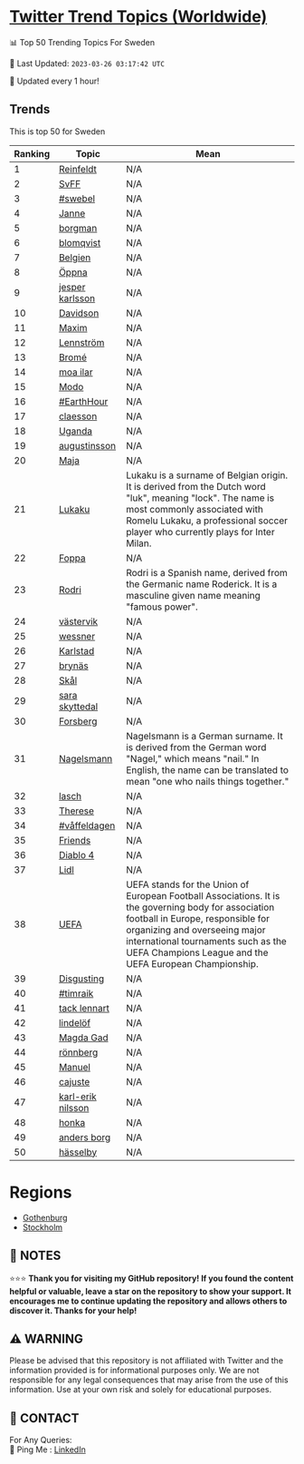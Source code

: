 [Twitter Trend Topics (Worldwide)](https://github.com/ErcinDedeoglu/Twitter-Trend-Topics)
==========


📊 Top 50 Trending Topics For Sweden

📆 Last Updated: `2023-03-26 03:17:42 UTC`

🔧 Updated every 1 hour!


## Trends

This is top 50 for Sweden

| Ranking | Topic | Mean |
| ------- | ------------ | ------------ |
| 1 | [Reinfeldt](http://twitter.com/search?q=Reinfeldt) | N/A |
| 2 | [SvFF](http://twitter.com/search?q=SvFF) | N/A |
| 3 | [#swebel](http://twitter.com/search?q=%23swebel) | N/A |
| 4 | [Janne](http://twitter.com/search?q=Janne) | N/A |
| 5 | [borgman](http://twitter.com/search?q=borgman) | N/A |
| 6 | [blomqvist](http://twitter.com/search?q=blomqvist) | N/A |
| 7 | [Belgien](http://twitter.com/search?q=Belgien) | N/A |
| 8 | [Öppna](http://twitter.com/search?q=%c3%96ppna) | N/A |
| 9 | [jesper karlsson](http://twitter.com/search?q=jesper+karlsson) | N/A |
| 10 | [Davidson](http://twitter.com/search?q=Davidson) | N/A |
| 11 | [Maxim](http://twitter.com/search?q=Maxim) | N/A |
| 12 | [Lennström](http://twitter.com/search?q=Lennstr%c3%b6m) | N/A |
| 13 | [Bromé](http://twitter.com/search?q=Brom%c3%a9) | N/A |
| 14 | [moa ilar](http://twitter.com/search?q=moa+ilar) | N/A |
| 15 | [Modo](http://twitter.com/search?q=Modo) | N/A |
| 16 | [#EarthHour](http://twitter.com/search?q=%23EarthHour) | N/A |
| 17 | [claesson](http://twitter.com/search?q=claesson) | N/A |
| 18 | [Uganda](http://twitter.com/search?q=Uganda) | N/A |
| 19 | [augustinsson](http://twitter.com/search?q=augustinsson) | N/A |
| 20 | [Maja](http://twitter.com/search?q=Maja) | N/A |
| 21 | [Lukaku](http://twitter.com/search?q=Lukaku) | Lukaku is a surname of Belgian origin. It is derived from the Dutch word "luk", meaning "lock". The name is most commonly associated with Romelu Lukaku, a professional soccer player who currently plays for Inter Milan. |
| 22 | [Foppa](http://twitter.com/search?q=Foppa) | N/A |
| 23 | [Rodri](http://twitter.com/search?q=Rodri) | Rodri is a Spanish name, derived from the Germanic name Roderick. It is a masculine given name meaning "famous power". |
| 24 | [västervik](http://twitter.com/search?q=v%c3%a4stervik) | N/A |
| 25 | [wessner](http://twitter.com/search?q=wessner) | N/A |
| 26 | [Karlstad](http://twitter.com/search?q=Karlstad) | N/A |
| 27 | [brynäs](http://twitter.com/search?q=bryn%c3%a4s) | N/A |
| 28 | [Skål](http://twitter.com/search?q=Sk%c3%a5l) | N/A |
| 29 | [sara skyttedal](http://twitter.com/search?q=sara+skyttedal) | N/A |
| 30 | [Forsberg](http://twitter.com/search?q=Forsberg) | N/A |
| 31 | [Nagelsmann](http://twitter.com/search?q=Nagelsmann) | Nagelsmann is a German surname. It is derived from the German word "Nagel," which means "nail." In English, the name can be translated to mean "one who nails things together." |
| 32 | [lasch](http://twitter.com/search?q=lasch) | N/A |
| 33 | [Therese](http://twitter.com/search?q=Therese) | N/A |
| 34 | [#våffeldagen](http://twitter.com/search?q=%23v%c3%a5ffeldagen) | N/A |
| 35 | [Friends](http://twitter.com/search?q=Friends) | N/A |
| 36 | [Diablo 4](http://twitter.com/search?q=Diablo+4) | N/A |
| 37 | [Lidl](http://twitter.com/search?q=Lidl) | N/A |
| 38 | [UEFA](http://twitter.com/search?q=UEFA) | UEFA stands for the Union of European Football Associations. It is the governing body for association football in Europe, responsible for organizing and overseeing major international tournaments such as the UEFA Champions League and the UEFA European Championship. |
| 39 | [Disgusting](http://twitter.com/search?q=Disgusting) | N/A |
| 40 | [#timraik](http://twitter.com/search?q=%23timraik) | N/A |
| 41 | [tack lennart](http://twitter.com/search?q=tack+lennart) | N/A |
| 42 | [lindelöf](http://twitter.com/search?q=lindel%c3%b6f) | N/A |
| 43 | [Magda Gad](http://twitter.com/search?q=Magda+Gad) | N/A |
| 44 | [rönnberg](http://twitter.com/search?q=r%c3%b6nnberg) | N/A |
| 45 | [Manuel](http://twitter.com/search?q=Manuel) | N/A |
| 46 | [cajuste](http://twitter.com/search?q=cajuste) | N/A |
| 47 | [karl-erik nilsson](http://twitter.com/search?q=karl-erik+nilsson) | N/A |
| 48 | [honka](http://twitter.com/search?q=honka) | N/A |
| 49 | [anders borg](http://twitter.com/search?q=anders+borg) | N/A |
| 50 | [hässelby](http://twitter.com/search?q=h%c3%a4sselby) | N/A |



# Regions

* [Gothenburg](</Sweden/Gothenburg.md>)
* [Stockholm](</Sweden/Stockholm.md>)



## 📝 NOTES

⭐⭐⭐ **Thank you for visiting my GitHub repository! If you found the content helpful or valuable, leave a star on the repository to show your support. It encourages me to continue updating the repository and allows others to discover it. Thanks for your help!**


## ⚠️ WARNING

Please be advised that this repository is not affiliated with Twitter and the information provided is for informational purposes only. We are not responsible for any legal consequences that may arise from the use of this information. Use at your own risk and solely for educational purposes.


## 📨 CONTACT

 For Any Queries:  
            🏓 Ping Me : [LinkedIn](https://www.linkedin.com/in/ercindedeoglu/)
